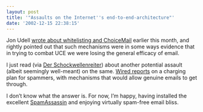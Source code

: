 ```yaml
---
layout: post
title: '"Assaults on the Internet''s end-to-end-architecture"'
date: '2002-12-15 22:38:15'
---
```



Jon Udell [wrote about whitelisting and ChoiceMail](http://weblog.infoworld.com/udell/categories/identityPrivacy/2002/12/05.html) earlier this month, and rightly pointed out that such mechanisms were in some ways evidence that in trying to combat UCE we were losing the general efficacy of email.

I just read (via [Der Schockwellenreiter](http://www.schockwellenreiter.de/)) about another potential assault (albeit seemingly well-meant) on the same. [Wired reports](http://www.wired.com/news/technology/0,1282,56788,00.html) on a charging plan for spammers, with mechanisms that would allow genuine emails to get through.

I don’t know what the answer is. For now, I’m happy, having installed the excellent [SpamAssassin](http://www.spamassassin.org/) and enjoying virtually spam-free email bliss.


